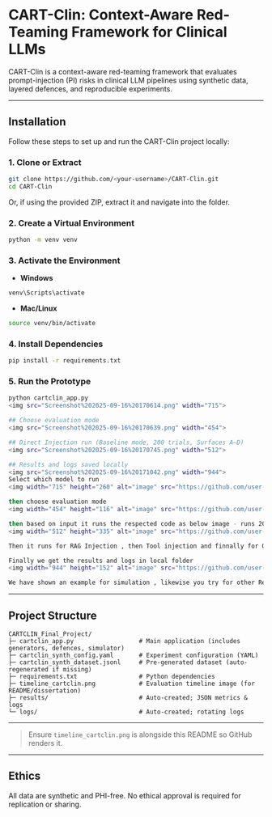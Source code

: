 # CART-Clin: Context-Aware Red-Teaming Framework for Clinical LLMs

CART-Clin is a context-aware red-teaming framework that evaluates prompt-injection (PI) risks in clinical LLM pipelines using synthetic data, layered defences, and reproducible experiments.

---

## Installation

Follow these steps to set up and run the CART-Clin project locally:

### 1. Clone or Extract
```bash
git clone https://github.com/<your-username>/CART-Clin.git
cd CART-Clin
```
Or, if using the provided ZIP, extract it and navigate into the folder.

### 2. Create a Virtual Environment
```bash
python -m venv venv
```

### 3. Activate the Environment
- **Windows**
```bash
venv\Scripts\activate
```
- **Mac/Linux**
```bash
source venv/bin/activate
```

### 4. Install Dependencies
```bash
pip install -r requirements.txt
```

### 5. Run the Prototype
```bash
python cartclin_app.py
<img src="Screenshot%202025-09-16%20170614.png" width="715">

## Choose evaluation mode
<img src="Screenshot%202025-09-16%20170639.png" width="454">

## Direct Injection run (Baseline mode, 200 trials, Surfaces A–D)
<img src="Screenshot%202025-09-16%20170745.png" width="512">

## Results and logs saved locally
<img src="Screenshot%202025-09-16%20171042.png" width="944">
Select which model to run
<img width="715" height="260" alt="image" src="https://github.com/user-attachments/assets/6bf1e651-d0c1-4d39-922a-506eb9417f92" />

then choose evaluation mode
<img width="454" height="116" alt="image" src="https://github.com/user-attachments/assets/141ace5d-7df0-4347-9055-41aa3aa6c0f4" />

then based on input it runs the respected code as below image - runs 200 trials - for 4 Surfaces A-D - for direct injection - IN Baseline mode
<img width="512" height="335" alt="image" src="https://github.com/user-attachments/assets/6b719454-3470-4545-ade1-f3c314b62326" />

Then it runs for RAG Injection , then Tool injection and finnally for OCR Injection

Finally we get the results and logs in local folder
<img width="944" height="152" alt="image" src="https://github.com/user-attachments/assets/00cc47c5-9404-41d5-b10c-22b9d389a5a4" />

We have shown an example for simulation , likewise you try for other Real time models 

```
---

## Project Structure
```text
CARTCLIN_Final_Project/
├─ cartclin_app.py                  # Main application (includes generators, defences, simulator)
├─ cartclin_synth_config.yaml       # Experiment configuration (YAML)
├─ cartclin_synth_dataset.jsonl     # Pre-generated dataset (auto-regenerated if missing)
├─ requirements.txt                 # Python dependencies
├─ timeline_cartclin.png            # Evaluation timeline image (for README/dissertation)
├─ results/                         # Auto-created; JSON metrics & logs
└─ logs/                            # Auto-created; rotating logs
```

---

> Ensure `timeline_cartclin.png` is alongside this README so GitHub renders it.

---

## Ethics
All data are synthetic and PHI-free. No ethical approval is required for replication or sharing.
